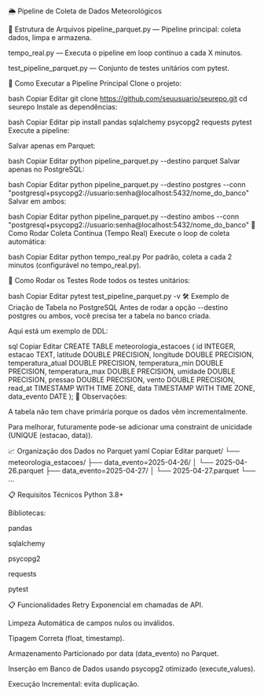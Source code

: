 🌦️ Pipeline de Coleta de Dados Meteorológicos


📂 Estrutura de Arquivos
pipeline_parquet.py — Pipeline principal: coleta dados, limpa e armazena.

tempo_real.py — Executa o pipeline em loop contínuo a cada X minutos.

test_pipeline_parquet.py — Conjunto de testes unitários com pytest.

🚀 Como Executar a Pipeline Principal
Clone o projeto:

bash
Copiar
Editar
git clone https://github.com/seuusuario/seurepo.git
cd seurepo
Instale as dependências:

bash
Copiar
Editar
pip install pandas sqlalchemy psycopg2 requests pytest
Execute a pipeline:

Salvar apenas em Parquet:

bash
Copiar
Editar
python pipeline_parquet.py --destino parquet
Salvar apenas no PostgreSQL:

bash
Copiar
Editar
python pipeline_parquet.py --destino postgres --conn "postgresql+psycopg2://usuario:senha@localhost:5432/nome_do_banco"
Salvar em ambos:

bash
Copiar
Editar
python pipeline_parquet.py --destino ambos --conn "postgresql+psycopg2://usuario:senha@localhost:5432/nome_do_banco"
🔁 Como Rodar Coleta Contínua (Tempo Real)
Execute o loop de coleta automática:

bash
Copiar
Editar
python tempo_real.py
Por padrão, coleta a cada 2 minutos (configurável no tempo_real.py).

🧪 Como Rodar os Testes
Rode todos os testes unitários:

bash
Copiar
Editar
pytest test_pipeline_parquet.py -v
🛠️ Exemplo de Criação de Tabela no PostgreSQL
Antes de rodar a opção --destino postgres ou ambos, você precisa ter a tabela no banco criada.

Aqui está um exemplo de DDL:

sql
Copiar
Editar
CREATE TABLE meteorologia_estacoes (
    id INTEGER,
    estacao TEXT,
    latitude DOUBLE PRECISION,
    longitude DOUBLE PRECISION,
    temperatura_atual DOUBLE PRECISION,
    temperatura_min DOUBLE PRECISION,
    temperatura_max DOUBLE PRECISION,
    umidade DOUBLE PRECISION,
    pressao DOUBLE PRECISION,
    vento DOUBLE PRECISION,
    read_at TIMESTAMP WITH TIME ZONE,
    data TIMESTAMP WITH TIME ZONE,
    data_evento DATE
);
📌 Observações:

A tabela não tem chave primária porque os dados vêm incrementalmente.

Para melhorar, futuramente pode-se adicionar uma constraint de unicidade (UNIQUE (estacao, data)).

📈 Organização dos Dados no Parquet
yaml
Copiar
Editar
parquet/
└── meteorologia_estacoes/
    ├── data_evento=2025-04-26/
    │   └── 2025-04-26.parquet
    ├── data_evento=2025-04-27/
    │   └── 2025-04-27.parquet
    └── ...

📋 Requisitos Técnicos
Python 3.8+

Bibliotecas:

pandas

sqlalchemy

psycopg2

requests

pytest

📋 Funcionalidades
Retry Exponencial em chamadas de API.

Limpeza Automática de campos nulos ou inválidos.

Tipagem Correta (float, timestamp).

Armazenamento Particionado por data (data_evento) no Parquet.

Inserção em Banco de Dados usando psycopg2 otimizado (execute_values).

Execução Incremental: evita duplicação.